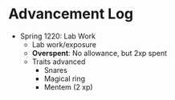 # Advancement Log
+ Spring 1220: Lab Work
    + Lab work/exposure
    + **Overspent**: No allowance, but 2xp spent
    + Traits advanced
        + Snares
        + Magical ring
        + Mentem (2 xp)
